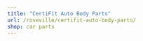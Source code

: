 ```yaml
---
title: "CertiFit Auto Body Parts"
url: /roseville/certifit-auto-body-parts/
shop: car parts
---
```

